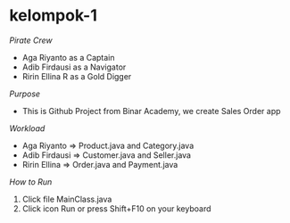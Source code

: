 # kelompok-1

*Pirate Crew*
- Aga Riyanto as a Captain
- Adib Firdausi as a Navigator
- Ririn Ellina R as a Gold Digger

*Purpose*
- This is Github Project from Binar Academy, we create Sales Order app

*Workload*
- Aga Riyanto => Product.java and Category.java
- Adib Firdausi => Customer.java and Seller.java
- Ririn Ellina => Order.java and Payment.java

*How to Run*
1. Click file MainClass.java
2. Click icon Run or press Shift+F10 on your keyboard
